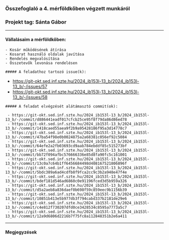 ### Összefoglaló a 4. mérföldkőben végzett munkáról

### Projekt tag: Sánta Gábor

___

#### Vállalásaim a mérföldkőben:
    - Kosár működésének átírása
    - Kosarat használó oldalak javítása
    - Rendelés megvalósítása
    - Összetevők levonása rendelésen

    ##### A feladathoz tartozó issue(k):

   - https://git-okt.sed.inf.szte.hu/2024_ib153l-13_b/2024_ib153l-13_b/-/issues/57
   - https://git-okt.sed.inf.szte.hu/2024_ib153l-13_b/2024_ib153l-13_b/-/issues/58

    ##### A feladat elvégzését alátámasztó commit(ok):

     - https://git-okt.sed.inf.szte.hu/2024_ib153l-13_b/2024_ib153l-13_b/-/commit/d886441eadf017cfcb25ce95f8f79da86d86ed78
     - https://git-okt.sed.inf.szte.hu/2024_ib153l-13_b/2024_ib153l-13_b/-/commit/1418caed55aea9f2b9a95428186f95a3d14778c7
     - https://git-okt.sed.inf.szte.hu/2024_ib153l-13_b/2024_ib153l-13_b/-/commit/47ba54f98e0b0024875a2a68381c056ef92c5084
     - https://git-okt.sed.inf.szte.hu/2024_ib153l-13_b/2024_ib153l-13_b/-/commit/64efe2a2fb03693cd9aab784ebddf85c515273bf
     - https://git-okt.sed.inf.szte.hu/2024_ib153l-13_b/2024_ib153l-13_b/-/commit/bb72f094afbc576666336e85d8fa90fc5c161001
     - https://git-okt.sed.inf.szte.hu/2024_ib153l-13_b/2024_ib153l-13_b/-/commit/13c0a7c64b1ff6456684498d408167521806896f
     - https://git-okt.sed.inf.szte.hu/2024_ib153l-13_b/2024_ib153l-13_b/-/commit/5bdc389a6ad4cdfb8f9fca2cc9c3b2a948e47f4e
     - https://git-okt.sed.inf.szte.hu/2024_ib153l-13_b/2024_ib153l-13_b/-/commit/bdef181d546ad6860c0e91196fced3d5b959a326
     - https://git-okt.sed.inf.szte.hu/2024_ib153l-13_b/2024_ib153l-13_b/-/commit/d5a2aeb8a836daef0b698f59c859eec9b1156b39
     - https://git-okt.sed.inf.szte.hu/2024_ib153l-13_b/2024_ib153l-13_b/-/commit/10851b413e5b977db3f794cabd337b2181de29e6
     - https://git-okt.sed.inf.szte.hu/2024_ib153l-13_b/2024_ib153l-13_b/-/commit/c4e812f730207dfd0ce3428534c8595a7773a5c7
     - https://git-okt.sed.inf.szte.hu/2024_ib153l-13_b/2024_ib153l-13_b/-/commit/12a9d6806d2216b7f75fc8a112848351b2e6a411


___

#### Megjegyzések
